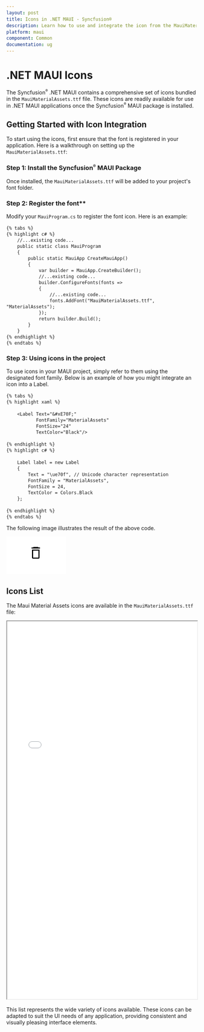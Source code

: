 ```yaml
---
layout: post
title: Icons in .NET MAUI - Syncfusion®
description: Learn how to use and integrate the icon from the MauiMaterialAssets.ttf file in Syncfusion® .NET MAUI components.
platform: maui
component: Common
documentation: ug
---
```


# .NET MAUI Icons

The Syncfusion<sup style="font-size:70%">&reg;</sup> .NET MAUI contains a comprehensive set of icons bundled in the `MauiMaterialAssets.ttf` file. These icons are readily available for use in .NET MAUI applications once the Syncfusion<sup style="font-size:70%">&reg;</sup> MAUI package is installed.

## Getting Started with Icon Integration

To start using the icons, first ensure that the font is registered in your application. Here is a walkthrough on setting up the `MauiMaterialAssets.ttf`:

### Step 1: Install the Syncfusion<sup style="font-size:70%">&reg;</sup> MAUI Package

Once installed, the `MauiMaterialAssets.ttf` will be added to your project's font folder.

### Step 2: Register the font**

Modify your `MauiProgram.cs` to register the font icon. Here is an example:

    {% tabs %}
    {% highlight c# %}
        //...existing code...
        public static class MauiProgram
        {
            public static MauiApp CreateMauiApp()
            {
                var builder = MauiApp.CreateBuilder();
                //...existing code...
                builder.ConfigureFonts(fonts =>
                {
                    //...existing code...
                    fonts.AddFont("MauiMaterialAssets.ttf", "MaterialAssets");
                });
                return builder.Build();
            }
        }
    {% endhighlight %}
    {% endtabs %}

### Step 3: Using icons in the project

To use icons in your MAUI project, simply refer to them using the designated font family. Below is an example of how you might integrate an icon into a Label.

    {% tabs %}
    {% highlight xaml %}

        <Label Text="&#xE70F;"
               FontFamily="MaterialAssets"
               FontSize="24"
               TextColor="Black"/>
            
    {% endhighlight %}
    {% highlight c# %}

        Label label = new Label
        {
            Text = "\ue70f", // Unicode character representation
            FontFamily = "MaterialAssets",
            FontSize = 24,
            TextColor = Colors.Black 
        };

    {% endhighlight %}
    {% endtabs %}

The following image illustrates the result of the above code.

![Delete Icon](images/delete_icon.png)

## Icons List

The Maui Material Assets icons are available in the `MauiMaterialAssets.ttf` file:

<iframe src="fonts/demo.html" style="height:1000px;width:100%;"></iframe>

This list represents the wide variety of icons available. These icons can be adapted to suit the UI needs of any application, providing consistent and visually pleasing interface elements.
